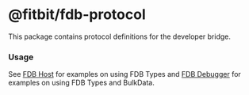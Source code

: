 @fitbit/fdb-protocol
===============

This package contains protocol definitions for the developer bridge.

### Usage
See [FDB Host]("https://github.com/Fitbit/developer-bridge/tree/master/packages/fdb-host#readme") for examples on using FDB Types and [FDB Debugger]("https://github.com/Fitbit/developer-bridge/tree/master/packages/fdb-debugger#readme") for examples on using FDB Types and BulkData.
